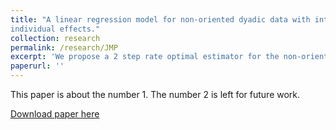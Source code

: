 ```yaml
---
title: "A linear regression model for non-oriented dyadic data with interactive
individual effects."
collection: research
permalink: /research/JMP
excerpt: 'We propose a 2 step rate optimal estimator for the non-oriented dyadiclinear regression model interacted  individual effects. The estimator remains consistent when the individual effects are additive rather than interactive.  We  observe that the individual effects  alter the eigenvalue distribution of the data's matrix representation in significant and distinctive ways.  We  offer a correction for the \textit{ordinary least squares}' objective function to attenuate the statistical noise that arises due to the individual effects, and in some cases, completely eliminate it. The new objective function is similar to the \textit{least squares} estimator's objective function from the large $N$ large $T$ literature (\cite{Bai2009}). In general, the objective function is ill behaved and admits multiple local minima. Following a novel proof strategy, we show that in the presence of interactive effects, an iterative process in line with \cite{Bai2009}'s converges to a  global minimizer and is asymptotically normal when initiated properly.  The new proof strategy suggests a computationally  more advantageous and asymptotically equivalent estimator. While the iterative process does not converge when the individual effects are additive, we show that the alternative estimator remains consistent for all slope parameters.'
paperurl: ''
---
```

This paper is about the number 1. The number 2 is left for future work.

[Download paper here](http://academicpages.github.io/files/paper1.pdf)

